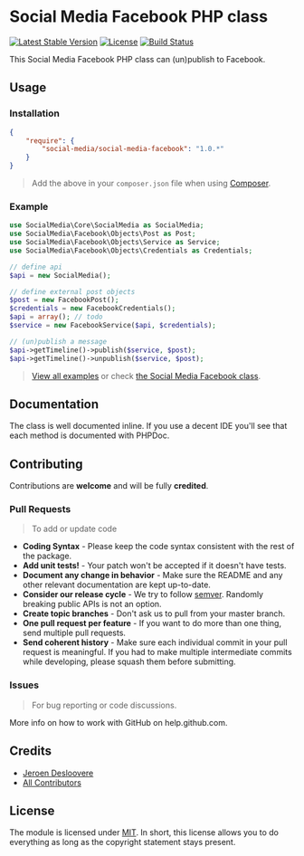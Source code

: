 # Social Media Facebook PHP class

[![Latest Stable Version](http://img.shields.io/packagist/v/social-media/social-media-facebook.svg)](https://packagist.org/packages/social-media/social-media-facebook)
[![License](http://img.shields.io/badge/license-MIT-lightgrey.svg)](https://github.com/social-media/social-media-facebook/blob/master/LICENSE)
[![Build Status](https://travis-ci.org/social-media/social-media-facebook.svg?branch=master)](https://travis-ci.org/social-media/social-media-facebook)

This Social Media Facebook PHP class can (un)publish to Facebook.

## Usage

### Installation

``` json
{
    "require": {
        "social-media/social-media-facebook": "1.0.*"
    }
}
```

> Add the above in your `composer.json` file when using [Composer](https://getcomposer.org).

### Example

``` php
use SocialMedia\Core\SocialMedia as SocialMedia;
use SocialMedia\Facebook\Objects\Post as Post;
use SocialMedia\Facebook\Objects\Service as Service;
use SocialMedia\Facebook\Objects\Credentials as Credentials;

// define api
$api = new SocialMedia();

// define external post objects
$post = new FacebookPost();
$credentials = new FacebookCredentials();
$api = array(); // todo
$service = new FacebookService($api, $credentials);

// (un)publish a message
$api->getTimeline()->publish($service, $post);
$api->getTimeline()->unpublish($service, $post);
```

> [View all examples](/examples/example.php) or check [the Social Media Facebook class](/src/).

## Documentation

The class is well documented inline. If you use a decent IDE you'll see that each method is documented with PHPDoc.

## Contributing

Contributions are **welcome** and will be fully **credited**.

### Pull Requests

> To add or update code

- **Coding Syntax** - Please keep the code syntax consistent with the rest of the package.
- **Add unit tests!** - Your patch won't be accepted if it doesn't have tests.
- **Document any change in behavior** - Make sure the README and any other relevant documentation are kept up-to-date.
- **Consider our release cycle** - We try to follow [semver](http://semver.org/). Randomly breaking public APIs is not an option.
- **Create topic branches** - Don't ask us to pull from your master branch.
- **One pull request per feature** - If you want to do more than one thing, send multiple pull requests.
- **Send coherent history** - Make sure each individual commit in your pull request is meaningful. If you had to make multiple intermediate commits while developing, please squash them before submitting.

### Issues

> For bug reporting or code discussions.

More info on how to work with GitHub on help.github.com.

## Credits

- [Jeroen Desloovere](https://github.com/jeroendesloovere)
- [All Contributors](https://github.com/social-media/social-media-facebook/contributors)

## License

The module is licensed under [MIT](./LICENSE.md). In short, this license allows you to do everything as long as the copyright statement stays present.